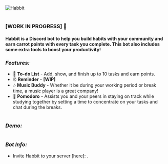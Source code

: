 ![Habbit](https://user-images.githubusercontent.com/81686626/117481558-bcf39500-af95-11eb-9bc9-72339a387fca.png)
# 
### **[WORK IN PROGRESS]** 🌱
#### **Habbit** is a Discord bot to help you build habits with your community and earn carrot points with every task you complete. This bot also includes some extra tools to boost your productivity!

### *Features:*
* 📝 **To-do List** - Add, show, and finish up to 10 tasks and earn points.
* ⏰ **Reminder** - **[WIP]**
* 🎶 **Music Buddy** - Whether it be during your working period or break time, a music player is a great company!
* 🍅 **Pomodoro** - Assists you and your peers in staying on track while studying together by setting a time to concentrate on your tasks and chat during the breaks.

#
### *Demo:*


#
### *Bot Info:*
*  Invite Habbit to your server [here]: .

#

